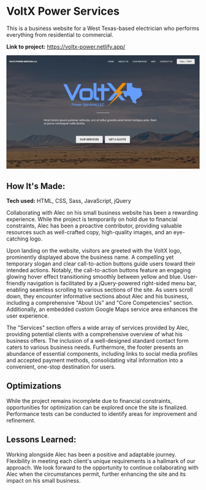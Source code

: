 # VoltX Power Services

This is a business website for a West Texas-based electrician who performs everything from residential to commercial.

**Link to project:** https://voltx-power.netlify.app/

![portfolio website](/images/voltx.webp)

## How It's Made:

**Tech used:** HTML, CSS, Sass, JavaScript, jQuery

Collaborating with Alec on his small business website has been a rewarding experience. While the project is temporarily on hold due to financial constraints, Alec has been a proactive contributor, providing valuable resources such as well-crafted copy, high-quality images, and an eye-catching logo.

Upon landing on the website, visitors are greeted with the VoltX logo, prominently displayed above the business name. A compelling yet temporary slogan and clear call-to-action buttons guide users toward their intended actions. Notably, the call-to-action buttons feature an engaging glowing hover effect transitioning smoothly between yellow and blue. User-friendly navigation is facilitated by a jQuery-powered right-sided menu bar, enabling seamless scrolling to various sections of the site. As users scroll down, they encounter informative sections about Alec and his business, including a comprehensive "About Us" and "Core Competencies" section. Additionally, an embedded custom Google Maps service area enhances the user experience.

The "Services" section offers a wide array of services provided by Alec, providing potential clients with a comprehensive overview of what his business offers. The inclusion of a well-designed standard contact form caters to various business needs. Furthermore, the footer presents an abundance of essential components, including links to social media profiles and accepted payment methods, consolidating vital information into a convenient, one-stop destination for users.

## Optimizations

While the project remains incomplete due to financial constraints, opportunities for optimization can be explored once the site is finalized. Performance tests can be conducted to identify areas for improvement and refinement.

## Lessons Learned:

Working alongside Alec has been a positive and adaptable journey. Flexibility in meeting each client's unique requirements is a hallmark of our approach. We look forward to the opportunity to continue collaborating with Alec when the circumstances permit, further enhancing the site and its impact on his small business.
